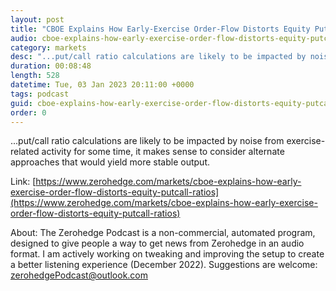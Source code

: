 ```yaml
---
layout: post
title: "CBOE Explains How Early-Exercise Order-Flow Distorts Equity Put/Call Ratios"
audio: cboe-explains-how-early-exercise-order-flow-distorts-equity-putcall-ratios-0
category: markets
desc: "...put/call ratio calculations are likely to be impacted by noise from exercise-related activity for some time, it makes sense to consider alternate approaches that would yield more stable output."
duration: 00:08:48
length: 528
datetime: Tue, 03 Jan 2023 20:11:00 +0000
tags: podcast
guid: cboe-explains-how-early-exercise-order-flow-distorts-equity-putcall-ratios-0
order: 0
---
```

...put/call ratio calculations are likely to be impacted by noise from exercise-related activity for some time, it makes sense to consider alternate approaches that would yield more stable output.

Link: [https://www.zerohedge.com/markets/cboe-explains-how-early-exercise-order-flow-distorts-equity-putcall-ratios](https://www.zerohedge.com/markets/cboe-explains-how-early-exercise-order-flow-distorts-equity-putcall-ratios)

About: The Zerohedge Podcast is a non-commercial, automated program, designed to give people a way to get news from Zerohedge in an audio format.  I am actively working on tweaking and improving the setup to create a better listening experience (December 2022).  Suggestions are welcome: [zerohedgePodcast@outlook.com](mailto:zerohedgePodcast@outlook.com)